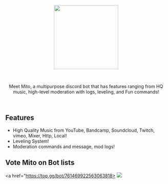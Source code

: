 <div align="center">
<p align="center"><a href="https://mitobot.wtf"><img src="https://cdn.discordapp.com/avatars/761469922563063818/b0d2a2c6c2715736c9e344774b5bbc5e.png" width="200"></a></p><br>
<p align="center">Meet Mito, a multipurpose discord bot that has features ranging from HQ music, high-level moderation with logs, leveling, and Fun commands!</p>
<br></div>

## Features 
- High Quality Music from YouTube, Bandcamp, Soundcloud, Twitch, vimeo, Mixer, Http, Local!
- Leveling System!
- Moderation commands and message, mod logs!

## Vote Mito on Bot lists
<a href="https://top.gg/bot/761469922563063818>
<img src="https://top.gg/api/widget/761469922563063818.svg">
